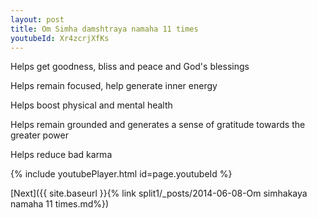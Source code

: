 ```yaml
---
layout: post
title: Om Simha damshtraya namaha 11 times
youtubeId: Xr4zcrjXfKs
---
```

 
 
Helps get goodness, bliss and peace and God's blessings
 
Helps remain focused, help generate inner energy 
 
Helps boost physical and mental health 
 
Helps remain grounded and generates a sense of gratitude towards the greater power 
 
Helps reduce bad karma
 
 
 
 


{% include youtubePlayer.html id=page.youtubeId %}
 
[Next]({{ site.baseurl }}{% link  split1/_posts/2014-06-08-Om simhakaya namaha 11 times.md%})
 
